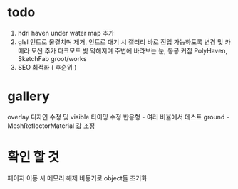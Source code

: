 # todo

1. hdri haven under water map 추가
2. glsl 인트로 물결치며 제거, 인트로 대기 시 갤러리 바로 진입 가능하도록 변경
   및 카메라 모션 추가 다크모드 빛 약해지며 주변에 바라보는 눈, 동공 커짐
   PolyHaven, SketchFab
   groot/works
3. SEO 최적화 ( 후순위 )

# gallery

overlay 디자인 수정 및 visible 타이밍 수정
반응형 - 여러 비율에서 테스트
ground - MeshReflectorMaterial 값 조정

# 확인 할 것

페이지 이동 시 메모리 해제
비동기로 object들 초기화
